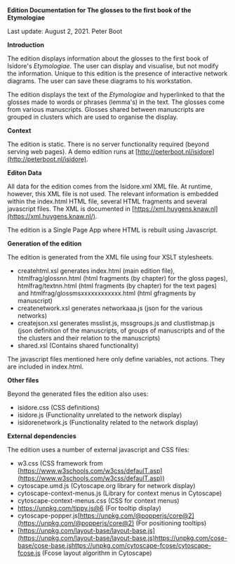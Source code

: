 **Edition Documentation for The glosses to the first book of the Etymologiae**

Last update: August 2, 2021. Peter Boot

**Introduction**

The edition displays information about the glosses to the first book of Isidore&#39;s _Etymologiae_. The user can display and visualise, but not modify the information. Unique to this edition is the presence of interactive network diagrams. The user can save these diagrams to his workstation.

The edition displays the text of the _Etymologiae_ and hyperlinked to that the glosses made to words or phrases (lemma&#39;s) in the text. The glosses come from various manuscripts. Glosses shared between manuscripts are grouped in clusters which are used to organise the display.

**Context**

The edition is static. There is no server functionality required (beyond serving web pages). A demo edition runs at [http://peterboot.nl/isidore](http://peterboot.nl/isidore). 

**Editon Data**

All data for the edition comes from the Isidore.xml XML file. At runtime, however, this XML file is not used. The relevant information is embedded within the index.html HTML file, several HTML fragments and several javascript files. The XML is documented in [https://xml.huygens.knaw.nl](https://xml.huygens.knaw.nl/).

The edition is a Single Page App where HTML is rebuilt using Javascript.  

**Generation of the edition**

The edition is generated from the XML file using four XSLT stylesheets.

- createhtml.xsl generates index.html (main edition file), htmlfrag/glossnn.html (html fragments (by chapter) for the gloss pages), htmlfrag/textnn.html (html fragments (by chapter) for the text pages) and htmlfrag/glossmsxxxxxxxxxxxx.html (html gfragments by manuscript)
- createnetwork.xsl generates networkaaa.js (json for the various networks)
- createjson.xsl  generates msslist.js, mssgroups.js and clustlistmap.js  (json definition of the manuscripts, of groups of manuscripts and of the the clusters and their relation to the manuscripts)
- shared.xsl (Contains shared functionality)

The javascript files mentioned here only define variables, not actions. They are included in index.html.

**Other files**

Beyond the generated files the edition also uses:

- isidore.css (CSS definitions)
- isidore.js  (Functionality unrelated to the network display)
- isidorenetwork.js (Functionality related to the network display)

**External dependencies**

The edition uses a number of external javascript and CSS files:

- w3.css (CSS framework from [https://www.w3schools.com/w3css/defaulT.asp](https://www.w3schools.com/w3css/defaulT.asp))
- cytoscape.umd.js (Cytoscape.org library for network display)
- cytoscape-context-menus.js (Library for context menus in Cytoscape)
- cytoscape-context-menus.css (CSS for context menus)
- https://unpkg.com/tippy.js@6 (For tooltip display)
- cytoscape-popper.js[https://unpkg.com/@popperjs/core@2](https://unpkg.com/@popperjs/core@2) (For positioning tooltips)
- [https://unpkg.com/layout-base/layout-base.js](https://unpkg.com/layout-base/layout-base.js)https://unpkg.com/cose-base/cose-base.jshttps://unpkg.com/cytoscape-fcose/cytoscape-fcose.js (Fcose layout algorithm in Cytoscape)
